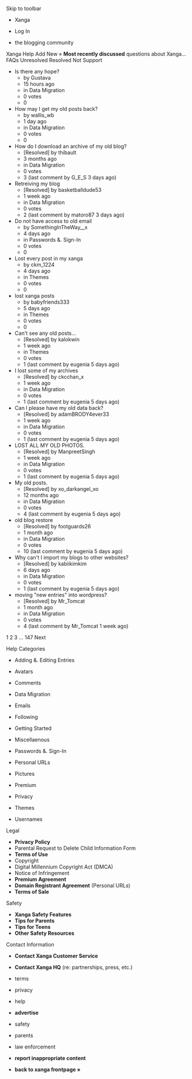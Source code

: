 Skip to toolbar

*   Xanga

*   Log In

*   the blogging community

Xanga Help Add New » **Most recently discussed** questions about Xanga… FAQs Unresolved Resolved Not Support

*   Is there any hope?
    *   by Gustava
    *   15 hours ago
    *   in Data Migration
    *   0 votes
    *   0
*   How may I get my old posts back?
    *   by wallis\_wb
    *   1 day ago
    *   in Data Migration
    *   0 votes
    *   0
*   How do I download an archive of my old blog?
    *   \[Resolved\] by thibault
    *   3 months ago
    *   in Data Migration
    *   0 votes
    *   3 (last comment by G\_E\_S 3 days ago)
*   Retreiving my blog
    *   \[Resolved\] by basketballdude53
    *   1 week ago
    *   in Data Migration
    *   0 votes
    *   2 (last comment by matoro87 3 days ago)
*   Do not have access to old email
    *   by SomethingInTheWay\_\_x
    *   4 days ago
    *   in Passwords &. Sign-In
    *   0 votes
    *   0
*   Lost every post in my xanga
    *   by ckm\_1224
    *   4 days ago
    *   in Themes
    *   0 votes
    *   0
*   lost xanga posts
    *   by babyfriends333
    *   5 days ago
    *   in Themes
    *   0 votes
    *   0
*   Can't see any old posts...
    *   \[Resolved\] by kalokwin
    *   1 week ago
    *   in Themes
    *   0 votes
    *   1 (last comment by eugenia 5 days ago)
*   I lost some of my archives
    *   \[Resolved\] by ckcchan\_x
    *   1 week ago
    *   in Data Migration
    *   0 votes
    *   1 (last comment by eugenia 5 days ago)
*   Can I please have my old data back?
    *   \[Resolved\] by adamBRODY4ever33
    *   1 week ago
    *   in Data Migration
    *   0 votes
    *   1 (last comment by eugenia 5 days ago)
*   LOST ALL MY OLD PHOTOS.
    *   \[Resolved\] by ManpreetSingh
    *   1 week ago
    *   in Data Migration
    *   0 votes
    *   1 (last comment by eugenia 5 days ago)
*   My old posts.
    *   \[Resolved\] by xo\_darkangel\_xo
    *   12 months ago
    *   in Data Migration
    *   0 votes
    *   4 (last comment by eugenia 5 days ago)
*   old blog restore
    *   \[Resolved\] by footguards26
    *   1 month ago
    *   in Data Migration
    *   0 votes
    *   10 (last comment by eugenia 5 days ago)
*   Why can't I import my blogs to other websites?
    *   \[Resolved\] by kabiikimkim
    *   6 days ago
    *   in Data Migration
    *   0 votes
    *   1 (last comment by eugenia 5 days ago)
*   moving "new entries" into wordpress?
    *   \[Resolved\] by Mr\_Tomcat
    *   1 month ago
    *   in Data Migration
    *   0 votes
    *   4 (last comment by Mr\_Tomcat 1 week ago)

1 2 3 ... 147 Next

Help Categories

*   Adding &. Editing Entries
*   Avatars
*   Comments
*   Data Migration
*   Emails
*   Following
*   Getting Started
*   Miscellaenous

*   Passwords &. Sign-In
*   Personal URLs
*   Pictures
*   Premium
*   Privacy
*   Themes
*   Usernames

Legal

*   **Privacy Policy**
*   Parental Request to Delete Child Information Form
*   **Terms of Use**
*   Copyright
*   Digital Millennium Copyright Act (DMCA)
*   Notice of Infringement
*   **Premium Agreement**
*   **Domain Registrant Agreement** (Personal URLs)
*   **Terms of Sale**

Safety

*   **Xanga Safety Features**
*   **Tips for Parents**
*   **Tips for Teens**
*   **Other Safety Resources**

Contact Information

*   **Contact Xanga Customer Service**
*   **Contact Xanga HQ** (re: partnerships, press, etc.)

*   terms
*   privacy
*   help
*   **advertise**

*   safety
*   parents
*   law enforcement
*   **report inappropriate content**

*   **back to xanga frontpage »**